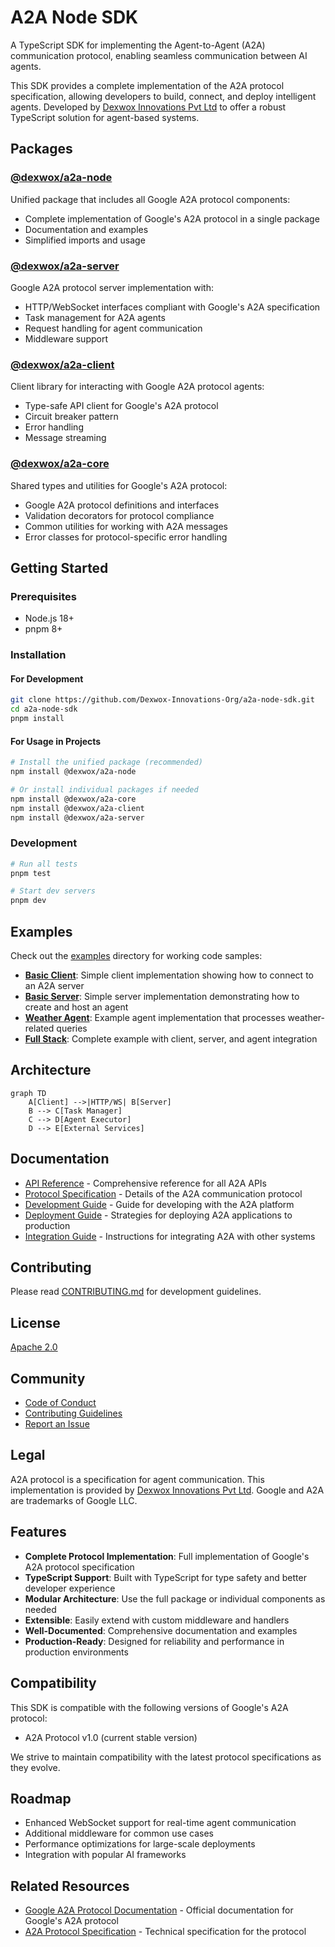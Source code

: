 # A2A Node SDK

A TypeScript SDK for implementing the Agent-to-Agent (A2A) communication protocol, enabling seamless communication between AI agents.

This SDK provides a complete implementation of the A2A protocol specification, allowing developers to build, connect, and deploy intelligent agents. Developed by [Dexwox Innovations Pvt Ltd](https://dexwox.com) to offer a robust TypeScript solution for agent-based systems.

## Packages

### [@dexwox/a2a-node](/a2a-node)
Unified package that includes all Google A2A protocol components:
- Complete implementation of Google's A2A protocol in a single package
- Documentation and examples
- Simplified imports and usage

### [@dexwox/a2a-server](/packages/server)
Google A2A protocol server implementation with:
- HTTP/WebSocket interfaces compliant with Google's A2A specification
- Task management for A2A agents
- Request handling for agent communication
- Middleware support

### [@dexwox/a2a-client](/packages/client)
Client library for interacting with Google A2A protocol agents:
- Type-safe API client for Google's A2A protocol
- Circuit breaker pattern
- Error handling
- Message streaming

### [@dexwox/a2a-core](/packages/core)
Shared types and utilities for Google's A2A protocol:
- Google A2A protocol definitions and interfaces
- Validation decorators for protocol compliance
- Common utilities for working with A2A messages
- Error classes for protocol-specific error handling

## Getting Started

### Prerequisites
- Node.js 18+
- pnpm 8+

### Installation

#### For Development
```bash
git clone https://github.com/Dexwox-Innovations-Org/a2a-node-sdk.git
cd a2a-node-sdk
pnpm install
```

#### For Usage in Projects
```bash
# Install the unified package (recommended)
npm install @dexwox/a2a-node

# Or install individual packages if needed
npm install @dexwox/a2a-core
npm install @dexwox/a2a-client
npm install @dexwox/a2a-server
```

### Development
```bash
# Run all tests
pnpm test

# Start dev servers
pnpm dev
```

## Examples

Check out the [examples](/examples) directory for working code samples:

- **[Basic Client](/examples/basic-client)**: Simple client implementation showing how to connect to an A2A server
- **[Basic Server](/examples/basic-server)**: Simple server implementation demonstrating how to create and host an agent
- **[Weather Agent](/examples/weather-agent)**: Example agent implementation that processes weather-related queries
- **[Full Stack](/examples/full-stack)**: Complete example with client, server, and agent integration

## Architecture

```mermaid
graph TD
    A[Client] -->|HTTP/WS| B[Server]
    B --> C[Task Manager]
    C --> D[Agent Executor]
    D --> E[External Services]
```

## Documentation

- [API Reference](/docs/api.md) - Comprehensive reference for all A2A APIs
- [Protocol Specification](/docs/protocol.md) - Details of the A2A communication protocol
- [Development Guide](/docs/development.md) - Guide for developing with the A2A platform
- [Deployment Guide](/docs/deployment.md) - Strategies for deploying A2A applications to production
- [Integration Guide](/docs/integration.md) - Instructions for integrating A2A with other systems



## Contributing

Please read [CONTRIBUTING.md](CONTRIBUTING.md) for development guidelines.

## License

[Apache 2.0](LICENSE)

## Community

- [Code of Conduct](CODE_OF_CONDUCT.md)
- [Contributing Guidelines](CONTRIBUTING.md)
- [Report an Issue](https://github.com/Dexwox-Innovations-Org/a2a-node-sdk/issues)

## Legal

A2A protocol is a specification for agent communication. This implementation is provided by [Dexwox Innovations Pvt Ltd](https://dexwox.com). Google and A2A are trademarks of Google LLC.

## Features

- **Complete Protocol Implementation**: Full implementation of Google's A2A protocol specification
- **TypeScript Support**: Built with TypeScript for type safety and better developer experience
- **Modular Architecture**: Use the full package or individual components as needed
- **Extensible**: Easily extend with custom middleware and handlers
- **Well-Documented**: Comprehensive documentation and examples
- **Production-Ready**: Designed for reliability and performance in production environments

## Compatibility

This SDK is compatible with the following versions of Google's A2A protocol:

- A2A Protocol v1.0 (current stable version)

We strive to maintain compatibility with the latest protocol specifications as they evolve.

## Roadmap

- Enhanced WebSocket support for real-time agent communication
- Additional middleware for common use cases
- Performance optimizations for large-scale deployments
- Integration with popular AI frameworks

## Related Resources

- [Google A2A Protocol Documentation](https://developers.google.com/agent-to-agent) - Official documentation for Google's A2A protocol
- [A2A Protocol Specification](https://developers.google.com/agent-to-agent/reference) - Technical specification for the protocol

